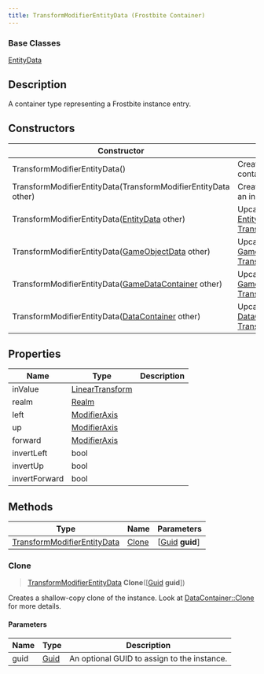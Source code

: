 ```yaml
---
title: TransformModifierEntityData (Frostbite Container)
---
```

### Base Classes

[EntityData](EntityData)

## Description

A container type representing a Frostbite instance entry.

## Constructors

| Constructor                                                                            | Description                                                                                                                                   |
| -------------------------------------------------------------------------------------- | --------------------------------------------------------------------------------------------------------------------------------------------- |
| TransformModifierEntityData()                                                          | Create a new instance of this container type.                                                                                                 |
| TransformModifierEntityData(TransformModifierEntityData other)                         | Create a reference copy of an instance of the same type.                                                                                      |
| TransformModifierEntityData([EntityData](EntityData) other)                            | Upcast an instance of type [EntityData](EntityData) to [TransformModifierEntityData](TransformModifierEntityData).                            |
| TransformModifierEntityData([GameObjectData](GameObjectData) other)                    | Upcast an instance of type [GameObjectData](GameObjectData) to [TransformModifierEntityData](TransformModifierEntityData).                    |
| TransformModifierEntityData([GameDataContainer](GameDataContainer) other)              | Upcast an instance of type [GameDataContainer](GameDataContainer) to [TransformModifierEntityData](TransformModifierEntityData).              |
| TransformModifierEntityData([DataContainer](/vext/ref/cls/shr/datacontainer) other) | Upcast an instance of type [DataContainer](/vext/ref/cls/shr/datacontainer) to [TransformModifierEntityData](TransformModifierEntityData). |

## Properties

| Name          | Type                                                    | Description |
| ------------- | ------------------------------------------------------- | ----------- |
| inValue       | [LinearTransform](/vext/ref/cls/shr/LinearTransform) |             |
| realm         | [Realm](Realm)                                          |             |
| left          | [ModifierAxis](ModifierAxis)                            |             |
| up            | [ModifierAxis](ModifierAxis)                            |             |
| forward       | [ModifierAxis](ModifierAxis)                            |             |
| invertLeft    | bool                                                    |             |
| invertUp      | bool                                                    |             |
| invertForward | bool                                                    |             |

## Methods

| Type                                                       | Name            | Parameters                                     |
| ---------------------------------------------------------- | --------------- | ---------------------------------------------- |
| [TransformModifierEntityData](TransformModifierEntityData) | [Clone](#clone) | \[[Guid](/vext/ref/cls/shr/guid) **guid**\] |

### Clone

> [TransformModifierEntityData](TransformModifierEntityData) **Clone**(\[[Guid](/vext/ref/cls/shr/guid) **guid**\])

Creates a shallow-copy clone of the instance. Look at [DataContainer::Clone](/vext/ref/cls/shr/datacontainer#clone) for more details.

#### Parameters

| Name | Type         | Description                                 |
| ---- | ------------ | ------------------------------------------- |
| guid | [Guid](Guid) | An optional GUID to assign to the instance. |
